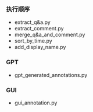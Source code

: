 ### 执行顺序
- extract_q&a.py
- extract_comment.py
- merge_q&a_and_comment.py
- sort_by_time.py
- add_display_name.py

### GPT
- gpt_generated_annotations.py

### GUI
- gui_annotation.py
